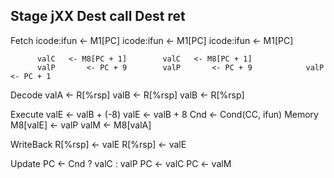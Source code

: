 Stage     jXX Dest                    call Dest                       ret
----------------------------------------------------------------------------------------
Fetch     icode:ifun <- M1[PC]        icode:ifun <- M1[PC]            icode:ifun <- M1[PC]

          valC   <- M8[PC + 1]        valC   <- M8[PC + 1]
          valP       <- PC + 9        valP       <- PC + 9            valP       <- PC + 1

Decode                                                                valA <- R[%rsp]
                                      valB <- R[%rsp]                 valB <- R[%rsp]

Execute                               valE <- valB + (-8)             valE <- valB + 8
          Cnd <- Cond(CC, ifun)
Memory                                M8[valE] <- valP                valM <- M8[valA]

WriteBack                             R[%rsp]  <- valE                R[%rsp] <- valE

Update    PC <- Cnd ? valC : valP     PC <- valC                      PC <- valM
